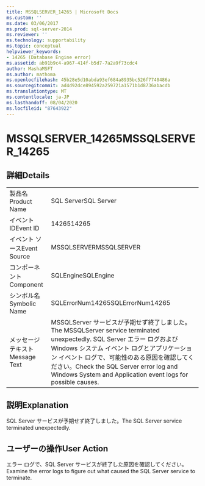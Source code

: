 ```yaml
---
title: MSSQLSERVER_14265 | Microsoft Docs
ms.custom: ''
ms.date: 03/06/2017
ms.prod: sql-server-2014
ms.reviewer: ''
ms.technology: supportability
ms.topic: conceptual
helpviewer_keywords:
- 14265 (Database Engine error)
ms.assetid: ab91b9c4-a967-414f-b5d7-7a2a9f73cdc4
author: MashaMSFT
ms.author: mathoma
ms.openlocfilehash: 45b28e5d10abda93ef684a8935bc526f7740486a
ms.sourcegitcommit: ad4d92dce894592a259721a1571b1d8736abacdb
ms.translationtype: MT
ms.contentlocale: ja-JP
ms.lasthandoff: 08/04/2020
ms.locfileid: "87643922"
---
```

# <a name="mssqlserver_14265"></a><span data-ttu-id="8bfdc-102">MSSQLSERVER_14265</span><span class="sxs-lookup"><span data-stu-id="8bfdc-102">MSSQLSERVER_14265</span></span>
    
## <a name="details"></a><span data-ttu-id="8bfdc-103">詳細</span><span class="sxs-lookup"><span data-stu-id="8bfdc-103">Details</span></span>  
  
|||  
|-|-|  
|<span data-ttu-id="8bfdc-104">製品名</span><span class="sxs-lookup"><span data-stu-id="8bfdc-104">Product Name</span></span>|<span data-ttu-id="8bfdc-105">SQL Server</span><span class="sxs-lookup"><span data-stu-id="8bfdc-105">SQL Server</span></span>|  
|<span data-ttu-id="8bfdc-106">イベント ID</span><span class="sxs-lookup"><span data-stu-id="8bfdc-106">Event ID</span></span>|<span data-ttu-id="8bfdc-107">14265</span><span class="sxs-lookup"><span data-stu-id="8bfdc-107">14265</span></span>|  
|<span data-ttu-id="8bfdc-108">イベント ソース</span><span class="sxs-lookup"><span data-stu-id="8bfdc-108">Event Source</span></span>|<span data-ttu-id="8bfdc-109">MSSQLSERVER</span><span class="sxs-lookup"><span data-stu-id="8bfdc-109">MSSQLSERVER</span></span>|  
|<span data-ttu-id="8bfdc-110">コンポーネント</span><span class="sxs-lookup"><span data-stu-id="8bfdc-110">Component</span></span>|<span data-ttu-id="8bfdc-111">SQLEngine</span><span class="sxs-lookup"><span data-stu-id="8bfdc-111">SQLEngine</span></span>|  
|<span data-ttu-id="8bfdc-112">シンボル名</span><span class="sxs-lookup"><span data-stu-id="8bfdc-112">Symbolic Name</span></span>|<span data-ttu-id="8bfdc-113">SQLErrorNum14265</span><span class="sxs-lookup"><span data-stu-id="8bfdc-113">SQLErrorNum14265</span></span>|  
|<span data-ttu-id="8bfdc-114">メッセージ テキスト</span><span class="sxs-lookup"><span data-stu-id="8bfdc-114">Message Text</span></span>|<span data-ttu-id="8bfdc-115">MSSQLServer サービスが予期せず終了しました。</span><span class="sxs-lookup"><span data-stu-id="8bfdc-115">The MSSQLServer service terminated unexpectedly.</span></span> <span data-ttu-id="8bfdc-116">SQL Server エラー ログおよび Windows システム イベント ログとアプリケーション イベント ログで、可能性のある原因を確認してください。</span><span class="sxs-lookup"><span data-stu-id="8bfdc-116">Check the SQL Server error log and Windows System and Application event logs for possible causes.</span></span>|  
  
## <a name="explanation"></a><span data-ttu-id="8bfdc-117">説明</span><span class="sxs-lookup"><span data-stu-id="8bfdc-117">Explanation</span></span>  
 <span data-ttu-id="8bfdc-118">SQL Server サービスが予期せず終了しました。</span><span class="sxs-lookup"><span data-stu-id="8bfdc-118">The SQL Server service terminated unexpectedly.</span></span>  
  
## <a name="user-action"></a><span data-ttu-id="8bfdc-119">ユーザーの操作</span><span class="sxs-lookup"><span data-stu-id="8bfdc-119">User Action</span></span>  
 <span data-ttu-id="8bfdc-120">エラー ログで、SQL Server サービスが終了した原因を確認してください。</span><span class="sxs-lookup"><span data-stu-id="8bfdc-120">Examine the error logs to figure out what caused the SQL Server service to terminate.</span></span>  
  
  
